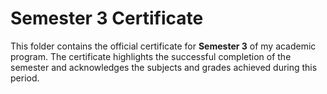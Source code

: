 # Semester 3 Certificate

This folder contains the official certificate for **Semester 3** of my academic program. The certificate highlights the successful completion of the semester and acknowledges the subjects and grades achieved during this period.
